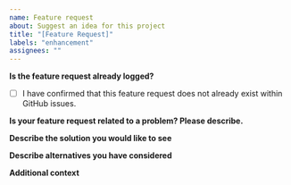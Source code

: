 ```yaml
---
name: Feature request
about: Suggest an idea for this project
title: "[Feature Request]"
labels: "enhancement"
assignees: ""
---
```


<!-- **READ BEFORE USING TEMPLATE!**
Use this template as a guide to providing enough information for an effective bug report. You can press PREVIEW at any time to view the issue content without comments. -->

**Is the feature request already logged?**

<!-- Double check to make sure that this particular feature request does not already exist within issues. Place an 'x' within the brackets below to confirm check. -->

- [ ] I have confirmed that this feature request does not already exist within GitHub issues.

**Is your feature request related to a problem? Please describe.**

<!-- A clear and concise description of what the problem is. Ex. I'm always frustrated when... -->

**Describe the solution you would like to see**

<!-- A clear and concise description of what you want to happen. -->

**Describe alternatives you have considered**

<!-- A clear and concise description of any alternative solutions or features you've considered. Ex. As an X, I would like to be able to do Y, so that Z... -->

**Additional context**

<!-- Add any other context or screenshots about the feature request here. -->
